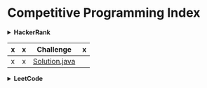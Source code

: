 # Competitive Programming Index
<details>
<summary><b>HackerRank</b></summary><br/>

</details>

| x      | x | Challenge                                                                          | x |
|-----------|:--------:|------------------------------------------------------------------------------------------------------|------------------------------|
| x  |   x   | [Solution.java](PS/1.%20Adding%20Two%20Numbers.md#solution)                 |                              |
<details>
<summary><b>LeetCode</b></summary><br/>
</details>

